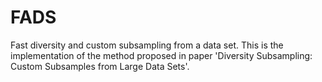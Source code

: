 # FADS
Fast diversity and custom subsampling from a data set. This is the implementation of the method proposed in paper  'Diversity Subsampling: Custom Subsamples from Large Data Sets'.
